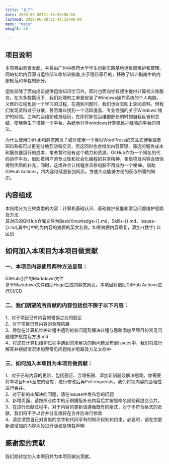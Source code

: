 ```yaml
---
title: "关于"
date: 2020-06-08T21:38:52+08:00
lastmod: 2020-06-08T21:41:52+08:00
menu: "main"
weight: 50

---
```


## 项目说明   
本项目由笔者发起，并将由广州中医药大学学生创新实践基地运维部维护和管理。网站初始内容源自运维部义修培训指南,出于隐私等目的，移除了培训指南中的内部规范和章程的部分。

运维部除了面向成员提供运维知识学习外，同时也面向学校师生提供计算机义修服务。在大多数情况下，我们处理的工单是安装了Windows操作系统的个人电脑，
义修的过程也是一个学习的过程，在遇到问题时，我们也会去网上查阅资料。但我们发现资料过于分散，甚至难以找到一个活跃度高、专业性强的关于Windows
维护的网站。三年的运维部成员经历，在即将卸任运维部部长的时刻自我反省和总结，使我萌生了搭建一个平台，系统地分享windows计算机维护经验的平台的想法。   

为什么使用GitHub和静态网页？或许使用一个类似WordPress的交互式博客或者BBS系统可以更充分地互动和交流，但这同时也会增加内容管理、筛选的服务成本和服务器运行的成本，笔者暂时没有这个精力和资源。GitHub作为一个知名的代码协作平台，借助着用户的专业性和社会化编程的共享精神，相信项目内容会很快得到优质的补充，同时，这或许会让找程序员修电脑不再成为一个梗😂。借助GitHub Actions，将内容继续更新到网页，方便大众能够方便的获取所需的知识。

## 内容组成
本指南分为三种类型的内容：计算机基础认识、基础维护技能和常见问题维护思路及方法   
其对应的GitHub仓库文件为BasicKnowledge-{}.md，Skills-{}.md，Issues-{}.md,其中{}中的为内容的摘要的英文名称。如果摘要内容重复，添加-{数字} 以区别      

## 如何加入本项目为本项目做贡献
### 一、本项目内容使用两种方法呈现：   
GitHub仓库的Markdown文件    
基于Markdown文件借助Hugo生成的静态网页。本项目将借助GitHub Actions进行CI/CD   

### 二、我们期望的所贡献的内容包括但不限于以下内容：   
1、对于项目已有内容的错误之处的勘正     
2、对于项目已有内容的合理拓展  
3、将您在计算机维护过程中遇到的新问题及解决过程与思路添加至项目的常见问题维护思路及方法.md  
4、将您在计算机维护过程中遇到的未解决的新问题发布到Issues中，我们将进行解答并根据情况添加至常见问题维护思路及方法文档中  

### 三、如何加入本项目为本项目做贡献：  
1、对于已有内容的更新，包括勘正、合理拓展、添加新问题及解决思路。你需要将本项目Fork至您的仓库，进行修改后再Pull requersts。我们将视内容的合理性进行合并。      
2、对于新的未解决的问题，请在Issues中发布您的问题    
3、新增页面，请按照仓库中的示例模版补充内容后并按照命名规则再提交合并。    
3、在进行贡献过程中，对于内容的更新请遵循既有的格式，对于不符合格式的贡献，我们将不予以合并分支或将在合并后进行修改    
4、请您清楚自己对贡献的文字和代码享有的知识权利和约束，必要时，请在您更新或增加的内容片段进行版权及转载声明  

## 感谢您的贡献
我们期待您加入本项目并为本项目做出贡献。
